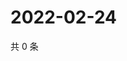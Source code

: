 # 2022-02-24

共 0 条

<!-- BEGIN WEIBO -->
<!-- 最后更新时间 Thu Feb 24 2022 05:11:38 GMT+0800 (China Standard Time) -->

<!-- END WEIBO -->
